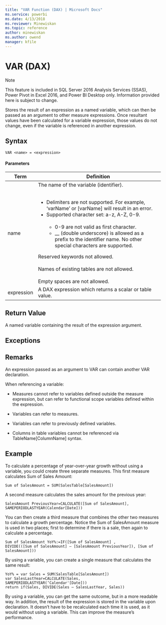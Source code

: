 ```yaml
---
title: "VAR Function (DAX) | Microsoft Docs"
ms.service: powerbi
ms.date: 4/13/2018
ms.reviewer: Minewiskan
ms.topic: reference
author: minewiskan
ms.author: owend
manager: kfile
---
```

# VAR (DAX)
> [!NOTE]  
> This feature is included in SQL Server 2016 Analysis Services (SSAS), Power Pivot in Excel 2016, and Power BI Desktop only. Information provided here is subject to change.  
  
Stores the result of an expression as a named variable, which can then be passed as an argument to other measure expressions. Once resultant values have been calculated for a variable expression, those values do not change, even if the variable is referenced in another expression.  

## Syntax  
  
```  
VAR <name> = <expression>  
```  
  
#### Parameters  
  
|Term|Definition|  
|--------|--------------|  
|name|The name of the variable (identifier).<br /><br /><ul><li>Delimiters are not supported. For example, ‘varName’ or [varName] will result in an error.</li><li>Supported character set: a-z, A-Z, 0-9.<br /><br /><ul><li>0-9 are not valid as first character.</li><li>__ (double underscore) is allowed as a prefix to the identifier name. No other special characters are supported.</li></ul></li></ul>Reserved keywords not allowed.<br /><br />Names of existing tables are not allowed.<br /><br />Empty spaces are not allowed.|  
|expression|A DAX expression which returns a scalar or table value.|  
  
## Return Value  
A named variable containing the result of the expression argument.  
  
## Exceptions  
  
## Remarks  
An expression passed as an argument to VAR can contain another VAR declaration.  
  
When referencing a variable:  
  
-   Measures cannot refer to variables defined outside the measure expression, but can refer to functional scope variables defined within the expression.  
  
-   Variables can refer to measures.  
  
-   Variables can refer to previously defined variables.  
  
-   Columns in table variables cannot be referenced via TableName[ColumnName] syntax.  
  
## Example  
To calculate a percentage of year-over-year growth without using a variable, you could create three separate measures. This first measure calculates Sum of Sales Amount:  
  
```  
Sum of SalesAmount = SUM(SalesTable[SalesAmount])  
```  
A second measure calculates the sales amount for the previous year:  
  
```  
SalesAmount PreviousYear=CALCULATE([Sum of SalesAmount], SAMEPERIODLASTYEAR(Calendar[Date]))  
```  
You can then create a third measure that combines the other two measures to calculate a growth percentage. Notice the Sum of SalesAmount measure is used in two places; first to determine if there is a sale, then again to calculate a percentage.  
  
```  
Sum of SalesAmount YoY%:=IF([Sum of SalesAmount] ,  
DIVIDE(([Sum of SalesAmount] – [SalesAmount PreviousYear]), [Sum of SalesAmount]))  
```  
By using a variable, you can create a single measure that calculates the same result:  
  
```  
YoY% = var Sales = SUM(SalesTable[SalesAmount])  
var SalesLastYear=CALCULATE(Sales, SAMEPERIODLASTYEAR(‘Calendar'[Date]))  
return if(Sales, DIVIDE(Sales – SalesLastYear, Sales))  
```  
By using a variable, you can get the same outcome, but in a more readable way. In addition, the result of the expression is stored in the variable upon declaration. It doesn’t have to be recalculated each time it is used, as it would without using a variable. This can improve the measure’s performance.  
  

